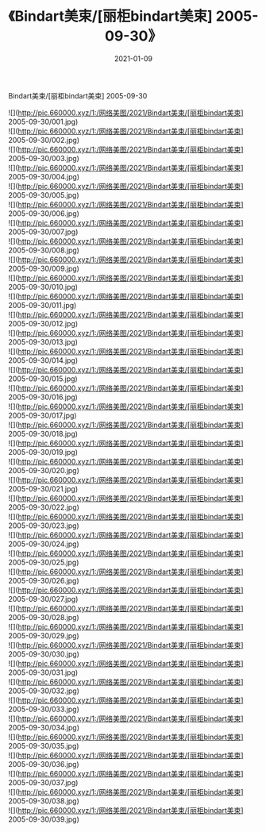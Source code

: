 ﻿---
layout: post
title:  《Bindart美束/[丽柜bindart美束] 2005-09-30》
date:   2021-01-09
img: http://pic.660000.xyz/1:/网络美图/2021/Bindart美束/[丽柜bindart美束] 2005-09-30/000.jpg
categories: [美女, 清纯, 唯美]
---

Bindart美束/[丽柜bindart美束] 2005-09-30

 ![](http://pic.660000.xyz/1:/网络美图/2021/Bindart美束/[丽柜bindart美束] 2005-09-30/001.jpg) <br>![](http://pic.660000.xyz/1:/网络美图/2021/Bindart美束/[丽柜bindart美束] 2005-09-30/002.jpg) <br>![](http://pic.660000.xyz/1:/网络美图/2021/Bindart美束/[丽柜bindart美束] 2005-09-30/003.jpg) <br>![](http://pic.660000.xyz/1:/网络美图/2021/Bindart美束/[丽柜bindart美束] 2005-09-30/004.jpg) <br>![](http://pic.660000.xyz/1:/网络美图/2021/Bindart美束/[丽柜bindart美束] 2005-09-30/005.jpg) <br>![](http://pic.660000.xyz/1:/网络美图/2021/Bindart美束/[丽柜bindart美束] 2005-09-30/006.jpg) <br>![](http://pic.660000.xyz/1:/网络美图/2021/Bindart美束/[丽柜bindart美束] 2005-09-30/007.jpg) <br>![](http://pic.660000.xyz/1:/网络美图/2021/Bindart美束/[丽柜bindart美束] 2005-09-30/008.jpg) <br>![](http://pic.660000.xyz/1:/网络美图/2021/Bindart美束/[丽柜bindart美束] 2005-09-30/009.jpg) <br>![](http://pic.660000.xyz/1:/网络美图/2021/Bindart美束/[丽柜bindart美束] 2005-09-30/010.jpg) <br>![](http://pic.660000.xyz/1:/网络美图/2021/Bindart美束/[丽柜bindart美束] 2005-09-30/011.jpg) <br>![](http://pic.660000.xyz/1:/网络美图/2021/Bindart美束/[丽柜bindart美束] 2005-09-30/012.jpg) <br>![](http://pic.660000.xyz/1:/网络美图/2021/Bindart美束/[丽柜bindart美束] 2005-09-30/013.jpg) <br>![](http://pic.660000.xyz/1:/网络美图/2021/Bindart美束/[丽柜bindart美束] 2005-09-30/014.jpg) <br>![](http://pic.660000.xyz/1:/网络美图/2021/Bindart美束/[丽柜bindart美束] 2005-09-30/015.jpg) <br>![](http://pic.660000.xyz/1:/网络美图/2021/Bindart美束/[丽柜bindart美束] 2005-09-30/016.jpg) <br>![](http://pic.660000.xyz/1:/网络美图/2021/Bindart美束/[丽柜bindart美束] 2005-09-30/017.jpg) <br>![](http://pic.660000.xyz/1:/网络美图/2021/Bindart美束/[丽柜bindart美束] 2005-09-30/018.jpg) <br>![](http://pic.660000.xyz/1:/网络美图/2021/Bindart美束/[丽柜bindart美束] 2005-09-30/019.jpg) <br>![](http://pic.660000.xyz/1:/网络美图/2021/Bindart美束/[丽柜bindart美束] 2005-09-30/020.jpg) <br>![](http://pic.660000.xyz/1:/网络美图/2021/Bindart美束/[丽柜bindart美束] 2005-09-30/021.jpg) <br>![](http://pic.660000.xyz/1:/网络美图/2021/Bindart美束/[丽柜bindart美束] 2005-09-30/022.jpg) <br>![](http://pic.660000.xyz/1:/网络美图/2021/Bindart美束/[丽柜bindart美束] 2005-09-30/023.jpg) <br>![](http://pic.660000.xyz/1:/网络美图/2021/Bindart美束/[丽柜bindart美束] 2005-09-30/024.jpg) <br>![](http://pic.660000.xyz/1:/网络美图/2021/Bindart美束/[丽柜bindart美束] 2005-09-30/025.jpg) <br>![](http://pic.660000.xyz/1:/网络美图/2021/Bindart美束/[丽柜bindart美束] 2005-09-30/026.jpg) <br>![](http://pic.660000.xyz/1:/网络美图/2021/Bindart美束/[丽柜bindart美束] 2005-09-30/027.jpg) <br>![](http://pic.660000.xyz/1:/网络美图/2021/Bindart美束/[丽柜bindart美束] 2005-09-30/028.jpg) <br>![](http://pic.660000.xyz/1:/网络美图/2021/Bindart美束/[丽柜bindart美束] 2005-09-30/029.jpg) <br>![](http://pic.660000.xyz/1:/网络美图/2021/Bindart美束/[丽柜bindart美束] 2005-09-30/030.jpg) <br>![](http://pic.660000.xyz/1:/网络美图/2021/Bindart美束/[丽柜bindart美束] 2005-09-30/031.jpg) <br>![](http://pic.660000.xyz/1:/网络美图/2021/Bindart美束/[丽柜bindart美束] 2005-09-30/032.jpg) <br>![](http://pic.660000.xyz/1:/网络美图/2021/Bindart美束/[丽柜bindart美束] 2005-09-30/033.jpg) <br>![](http://pic.660000.xyz/1:/网络美图/2021/Bindart美束/[丽柜bindart美束] 2005-09-30/034.jpg) <br>![](http://pic.660000.xyz/1:/网络美图/2021/Bindart美束/[丽柜bindart美束] 2005-09-30/035.jpg) <br>![](http://pic.660000.xyz/1:/网络美图/2021/Bindart美束/[丽柜bindart美束] 2005-09-30/036.jpg) <br>![](http://pic.660000.xyz/1:/网络美图/2021/Bindart美束/[丽柜bindart美束] 2005-09-30/037.jpg) <br>![](http://pic.660000.xyz/1:/网络美图/2021/Bindart美束/[丽柜bindart美束] 2005-09-30/038.jpg) <br>![](http://pic.660000.xyz/1:/网络美图/2021/Bindart美束/[丽柜bindart美束] 2005-09-30/039.jpg) <br>